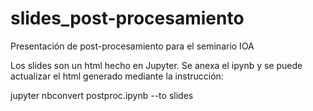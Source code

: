 # slides_post-procesamiento
Presentación de post-procesamiento para el seminario IOA

Los slides son un html hecho en Jupyter.
Se anexa el ipynb y se puede actualizar el html generado mediante la instrucción:

jupyter nbconvert postproc.ipynb --to slides

